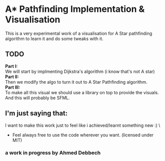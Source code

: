 # A* Pathfinding Implementation & Visualisation
This is a very experimental work of a visualisation for A Star pathfinding algorithm to learn it and do some tweaks with it.

## TODO
**Part I:** \
We will start by implmenting Dijkstra's algorithm (i know that's not A star)\
**Part II:** \
Then we modify the algo to turn it out to A Star Pathfinding algorithm. \
**Part III:** \
To make all this visual we should use a library on top to provide the visuals. \
And this will probably be SFML.

## I'm just saying that:
I want to make this work just to feel like i achieved/learnt something new :) \
* Feel always free to use the code wherever you want. (licensed under MIT) 

### a work in progress by Ahmed Debbech
